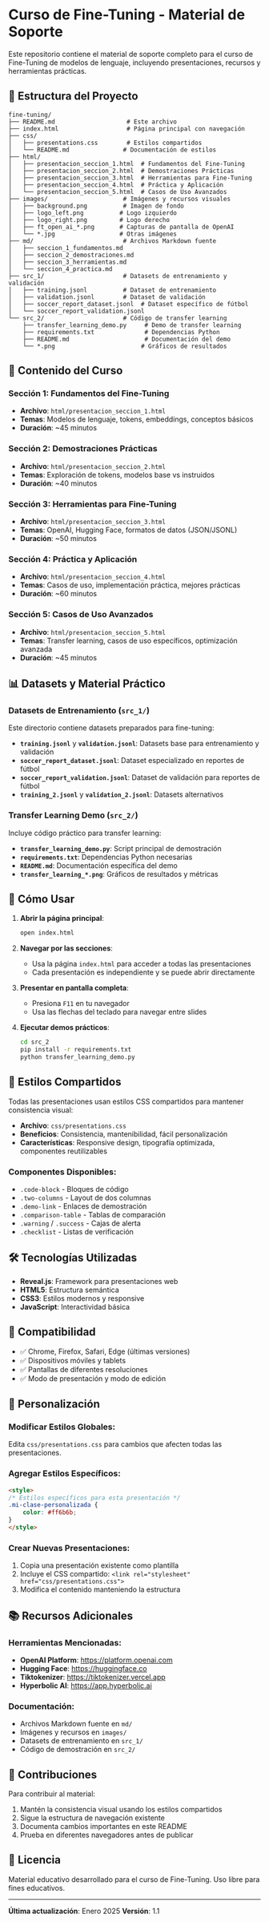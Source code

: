 # Curso de Fine-Tuning - Material de Soporte

Este repositorio contiene el material de soporte completo para el curso de Fine-Tuning de modelos de lenguaje, incluyendo presentaciones, recursos y herramientas prácticas.

## 📁 Estructura del Proyecto

```
fine-tuning/
├── README.md                    # Este archivo
├── index.html                   # Página principal con navegación
├── css/
│   ├── presentations.css        # Estilos compartidos
│   └── README.md               # Documentación de estilos
├── html/
│   ├── presentacion_seccion_1.html  # Fundamentos del Fine-Tuning
│   ├── presentacion_seccion_2.html  # Demostraciones Prácticas
│   ├── presentacion_seccion_3.html  # Herramientas para Fine-Tuning
│   ├── presentacion_seccion_4.html  # Práctica y Aplicación
│   └── presentacion_seccion_5.html  # Casos de Uso Avanzados
├── images/                     # Imágenes y recursos visuales
│   ├── background.png          # Imagen de fondo
│   ├── logo_left.png          # Logo izquierdo
│   ├── logo_right.png         # Logo derecho
│   ├── ft_open_ai_*.png       # Capturas de pantalla de OpenAI
│   └── *.jpg                  # Otras imágenes
├── md/                         # Archivos Markdown fuente
│   ├── seccion_1_fundamentos.md
│   ├── seccion_2_demostraciones.md
│   ├── seccion_3_herramientas.md
│   └── seccion_4_practica.md
├── src_1/                      # Datasets de entrenamiento y validación
│   ├── training.jsonl          # Dataset de entrenamiento
│   ├── validation.jsonl        # Dataset de validación
│   ├── soccer_report_dataset.jsonl  # Dataset específico de fútbol
│   └── soccer_report_validation.jsonl
└── src_2/                      # Código de transfer learning
    ├── transfer_learning_demo.py     # Demo de transfer learning
    ├── requirements.txt              # Dependencias Python
    ├── README.md                     # Documentación del demo
    └── *.png                        # Gráficos de resultados
```

## 🎯 Contenido del Curso

### Sección 1: Fundamentos del Fine-Tuning
- **Archivo**: `html/presentacion_seccion_1.html`
- **Temas**: Modelos de lenguaje, tokens, embeddings, conceptos básicos
- **Duración**: ~45 minutos

### Sección 2: Demostraciones Prácticas
- **Archivo**: `html/presentacion_seccion_2.html`
- **Temas**: Exploración de tokens, modelos base vs instruidos
- **Duración**: ~40 minutos

### Sección 3: Herramientas para Fine-Tuning
- **Archivo**: `html/presentacion_seccion_3.html`
- **Temas**: OpenAI, Hugging Face, formatos de datos (JSON/JSONL)
- **Duración**: ~50 minutos

### Sección 4: Práctica y Aplicación
- **Archivo**: `html/presentacion_seccion_4.html`
- **Temas**: Casos de uso, implementación práctica, mejores prácticas
- **Duración**: ~60 minutos

### Sección 5: Casos de Uso Avanzados
- **Archivo**: `html/presentacion_seccion_5.html`
- **Temas**: Transfer learning, casos de uso específicos, optimización avanzada
- **Duración**: ~45 minutos

## 📊 Datasets y Material Práctico

### Datasets de Entrenamiento (`src_1/`)
Este directorio contiene datasets preparados para fine-tuning:

- **`training.jsonl`** y **`validation.jsonl`**: Datasets base para entrenamiento y validación
- **`soccer_report_dataset.jsonl`**: Dataset especializado en reportes de fútbol
- **`soccer_report_validation.jsonl`**: Dataset de validación para reportes de fútbol
- **`training_2.jsonl`** y **`validation_2.jsonl`**: Datasets alternativos

### Transfer Learning Demo (`src_2/`)
Incluye código práctico para transfer learning:

- **`transfer_learning_demo.py`**: Script principal de demostración
- **`requirements.txt`**: Dependencias Python necesarias
- **`README.md`**: Documentación específica del demo
- **`transfer_learning_*.png`**: Gráficos de resultados y métricas

## 🚀 Cómo Usar

1. **Abrir la página principal**:
   ```bash
   open index.html
   ```

2. **Navegar por las secciones**:
   - Usa la página `index.html` para acceder a todas las presentaciones
   - Cada presentación es independiente y se puede abrir directamente

3. **Presentar en pantalla completa**:
   - Presiona `F11` en tu navegador
   - Usa las flechas del teclado para navegar entre slides

4. **Ejecutar demos prácticos**:
   ```bash
   cd src_2
   pip install -r requirements.txt
   python transfer_learning_demo.py
   ```

## 🎨 Estilos Compartidos

Todas las presentaciones usan estilos CSS compartidos para mantener consistencia visual:

- **Archivo**: `css/presentations.css`
- **Beneficios**: Consistencia, mantenibilidad, fácil personalización
- **Características**: Responsive design, tipografía optimizada, componentes reutilizables

### Componentes Disponibles:
- `.code-block` - Bloques de código
- `.two-columns` - Layout de dos columnas
- `.demo-link` - Enlaces de demostración
- `.comparison-table` - Tablas de comparación
- `.warning` / `.success` - Cajas de alerta
- `.checklist` - Listas de verificación

## 🛠️ Tecnologías Utilizadas

- **Reveal.js**: Framework para presentaciones web
- **HTML5**: Estructura semántica
- **CSS3**: Estilos modernos y responsive
- **JavaScript**: Interactividad básica

## 📱 Compatibilidad

- ✅ Chrome, Firefox, Safari, Edge (últimas versiones)
- ✅ Dispositivos móviles y tablets
- ✅ Pantallas de diferentes resoluciones
- ✅ Modo de presentación y modo de edición

## 🔧 Personalización

### Modificar Estilos Globales:
Edita `css/presentations.css` para cambios que afecten todas las presentaciones.

### Agregar Estilos Específicos:
```html
<style>
/* Estilos específicos para esta presentación */
.mi-clase-personalizada {
    color: #ff6b6b;
}
</style>
```

### Crear Nuevas Presentaciones:
1. Copia una presentación existente como plantilla
2. Incluye el CSS compartido: `<link rel="stylesheet" href="css/presentations.css">`
3. Modifica el contenido manteniendo la estructura

## 📚 Recursos Adicionales

### Herramientas Mencionadas:
- **OpenAI Platform**: https://platform.openai.com
- **Hugging Face**: https://huggingface.co
- **Tiktokenizer**: https://tiktokenizer.vercel.app
- **Hyperbolic AI**: https://app.hyperbolic.ai

### Documentación:
- Archivos Markdown fuente en `md/`
- Imágenes y recursos en `images/`
- Datasets de entrenamiento en `src_1/`
- Código de demostración en `src_2/`

## 🤝 Contribuciones

Para contribuir al material:

1. Mantén la consistencia visual usando los estilos compartidos
2. Sigue la estructura de navegación existente
3. Documenta cambios importantes en este README
4. Prueba en diferentes navegadores antes de publicar

## 📝 Licencia

Material educativo desarrollado para el curso de Fine-Tuning.
Uso libre para fines educativos.

---

**Última actualización**: Enero 2025
**Versión**: 1.1
